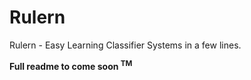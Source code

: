 # Rulern
Rulern - Easy Learning Classifier Systems in a few lines.


__Full readme to come soon <sup>TM</sup>__
